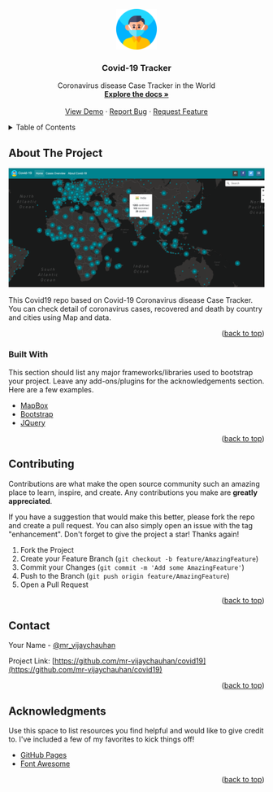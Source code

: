 <div id="top"></div>

<!-- PROJECT LOGO -->
<br />
<div align="center">
  <a href="https://github.com/mr-vijaychauhan/covid19">
    <img src="img/android-icon-96x96.png" alt="Logo" width="80" height="80">
  </a>

  <h3 align="center">Covid-19 Tracker</h3>

  <p align="center">
   Coronavirus disease Case Tracker in the World 
    <br />
    <a href="https://github.com/mr-vijaychauhan/covid19"><strong>Explore the docs »</strong></a>
    <br />
    <br />
    <a href="https://mr-vijaychauhan.github.io/covid19/">View Demo</a>
    ·
    <a href="https://github.com/mr-vijaychauhan/covid19/issues">Report Bug</a>
    ·
    <a href="https://github.com/mr-vijaychauhan/covid19/issues">Request Feature</a>
  </p>
</div>



<!-- TABLE OF CONTENTS -->
<details>
  <summary>Table of Contents</summary>
  <ol>
    <li>
      <a href="#about-the-project">About The Project</a>
      <ul>
        <li><a href="#built-with">Built With</a></li>
      </ul>
    </li>
    <li><a href="#contributing">Contributing</a></li>
    <li><a href="#contact">Contact</a></li>
    <li><a href="#acknowledgments">Acknowledgments</a></li>
  </ol>
</details>



<!-- ABOUT THE PROJECT -->
## About The Project

[![Product Name Screen Shot][product-screenshot]](https://mr-vijaychauhan.github.io/covid19/)



This Covid19 repo based on Covid-19 Coronavirus disease Case Tracker. You can check detail of coronavirus cases, recovered and death by country and cities using Map and data.

<p align="right">(<a href="#top">back to top</a>)</p>



### Built With

This section should list any major frameworks/libraries used to bootstrap your project. Leave any add-ons/plugins for the acknowledgements section. Here are a few examples.

* [MapBox](https://www.mapbox.com/)
* [Bootstrap](https://getbootstrap.com)
* [JQuery](https://jquery.com)

<p align="right">(<a href="#top">back to top</a>)</p>

<!-- CONTRIBUTING -->
## Contributing

Contributions are what make the open source community such an amazing place to learn, inspire, and create. Any contributions you make are **greatly appreciated**.

If you have a suggestion that would make this better, please fork the repo and create a pull request. You can also simply open an issue with the tag "enhancement".
Don't forget to give the project a star! Thanks again!

1. Fork the Project
2. Create your Feature Branch (`git checkout -b feature/AmazingFeature`)
3. Commit your Changes (`git commit -m 'Add some AmazingFeature'`)
4. Push to the Branch (`git push origin feature/AmazingFeature`)
5. Open a Pull Request

<p align="right">(<a href="#top">back to top</a>)</p>

<!-- CONTACT -->
## Contact

Your Name - [@mr_vijaychauhan](https://twitter.com/mr_vijaychauhan)

Project Link: [https://github.com/mr-vijaychauhan/covid19](https://github.com/mr-vijaychauhan/covid19)

<p align="right">(<a href="#top">back to top</a>)</p>



<!-- ACKNOWLEDGMENTS -->
## Acknowledgments

Use this space to list resources you find helpful and would like to give credit to. I've included a few of my favorites to kick things off!

* [GitHub Pages](https://pages.github.com)
* [Font Awesome](https://fontawesome.com)

<p align="right">(<a href="#top">back to top</a>)</p>


[product-screenshot]: img/screenshot/screenshot.png
